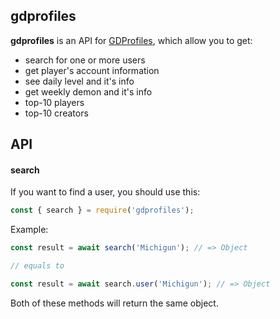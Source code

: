 ## gdprofiles
**gdprofiles** is an API for [GDProfiles](https://gdprofiles.com), which allow you to get:
* search for one or more users
* get player's account information
* see daily level and it's info
* get weekly demon and it's info
* top-10 players
* top-10 creators
## API
#### search
If you want to find a user, you should use this:
```js
const { search } = require('gdprofiles');
```

Example:
```js
const result = await search('Michigun'); // => Object

// equals to

const result = await search.user('Michigun'); // => Object
```

Both of these methods will return the same object.
